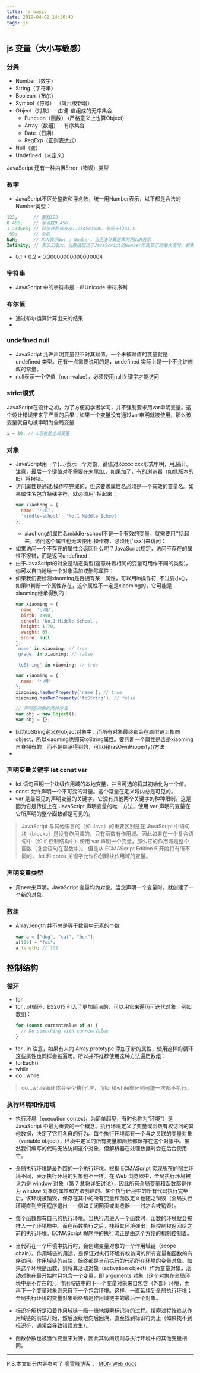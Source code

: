 ```yaml
---
title: js basic
date: 2019-04-02 14:30:43
tags: js
---
```


## js 变量（大小写敏感）
### 分类
- Number（数字）
- String（字符串）
- Boolean（布尔）
- Symbol（符号）    （第六版新增）
- Object（对象）     - 由键-值组成的无序集合
  - Function（函数） (严格意义上也算Object)
  - Array（数组）    - 有序集合
  - Date（日期）
  - RegExp（正则表达式）
- Null（空）
- Undefined（未定义）

JavaScript 还有一种内置Error（错误）类型
### 数字
- JavaScript不区分整数和浮点数，统一用Number表示，以下都是合法的Number类型：
``` js
123;      // 整数123
0.456;    // 浮点数0.456
1.2345e3; // 科学计数法表示1.2345x1000，等同于1234.5
-99;      // 负数
NaN;      // NaN表示Not a Number，当无法计算结果时用NaN表示
Infinity; // 表示无限大，当数值超过了JavaScript的Number所能表示的最大值时，就表示为Infinity
```
- 0.1 + 0.2 = 0.30000000000000004

### 字符串
- JavaScript 中的字符串是一串Unicode 字符序列

### 布尔值
- 通过布尔运算计算出来的结果
- 
### undefined null
- JavaScript 允许声明变量但不对其赋值，一个未被赋值的变量就是 undefined 类型。还有一点需要说明的是，undefined 实际上是一个不允许修改的常量。
- null表示一个空值（non-value），必须使用null关键字才能访问
  
### strict模式
JavaScript在设计之初，为了方便初学者学习，并不强制要求用var申明变量。这个设计错误带来了严重的后果：如果一个变量没有通过var申明就被使用，那么该变量就自动被申明为全局变量：
``` js
i = 10; // i现在是全局变量
```

### 对象
- JavaScript用一个{...}表示一个对象，键值对以xxx: xxx形式申明，用,隔开。注意，最后一个键值对不需要在末尾加,，如果加了，有的浏览器（如低版本的IE）将报错。
- 访问属性是通过.操作符完成的，但这要求属性名必须是一个有效的变量名。如果属性名包含特殊字符，就必须用''括起来：
  ```js
  var xiaohong = {
    name: '小红',
    'middle-school': 'No.1 Middle School'
  };
   ```
  - xiaohong的属性名middle-school不是一个有效的变量，就需要用''括起来。访问这个属性也无法使用.操作符，必须用['xxx']来访问：
- 如果访问一个不存在的属性会返回什么呢？JavaScript规定，访问不存在的属性不报错，而是返回undefined：
- 由于JavaScript的对象是动态类型(这意味着相同的变量可用作不同的类型)，你可以自由地给一个对象添加或删除属性：
- 如果我们要检测xiaoming是否拥有某一属性，可以用in操作符, 不过要小心，如果in判断一个属性存在，这个属性不一定是xiaoming的，它可能是xiaoming继承得到的：
  ```js
  var xiaoming = {
    name: '小明',
    birth: 1990,
    school: 'No.1 Middle School',
    height: 1.70,
    weight: 65,
    score: null
  };
  'name' in xiaoming; // true
  'grade' in xiaoming; // false

  'toString' in xiaoming; // true

  var xiaoming = {
    name: '小明'
  };
  xiaoming.hasOwnProperty('name'); // true
  xiaoming.hasOwnProperty('toString'); // false

  // 声明空对象的两种方法
  var obj = new Object();
  var obj = {};
  ```
- 因为toString定义在object对象中，而所有对象最终都会在原型链上指向object，所以xiaoming也拥有toString属性。要判断一个属性是否是xiaoming自身拥有的，而不是继承得到的，可以用hasOwnProperty()方法
- 
  
### 声明变量关键字 let const var
- let 语句声明一个块级作用域的本地变量，并且可选的将其初始化为一个值。
- const 允许声明一个不可变的常量。这个常量在定义域内总是可见的。
- var 是最常见的声明变量的关键字。它没有其他两个关键字的种种限制。这是因为它是传统上在 JavaScript 声明变量的唯一方法。使用 var 声明的变量在它所声明的整个函数都是可见的。

> JavaScript 与其他语言的（如 Java）的重要区别是在 JavaScript 中语句块（blocks）是没有作用域的，只有函数有作用域。因此如果在一个复合语句中（如 if 控制结构中）使用 var 声明一个变量，那么它的作用域是整个函数（复合语句在函数中）。 但是从 ECMAScript Edition 6 开始将有所不同的， let 和 const 关键字允许你创建块作用域的变量。

### 声明变量类型
- 用new来声明。JavaScript 变量均为对象。当您声明一个变量时，就创建了一个新的对象。

### 数组
- Array.length 并不总是等于数组中元素的个数
  ```js
  var a = ["dog", "cat", "hen"];
  a[100] = "fox";
  a.length; // 101
  ```

## 控制结构
### 循环
- for
- for...of循环，ES2015 引入了更加简洁的，可以用它来遍历可迭代对象，例如数组：
  ```js
  for (const currentValue of a) {
    // Do something with currentValue
  }
  ```
- for...in  注意，如果有人向 Array.prototype 添加了新的属性，使用这样的循环这些属性也同样会被遍历。所以并不推荐使用这种方法遍历数组：
- forEach()
- while
- do...while
  
> do...while循环体会至少执行1次，而for和while循环则可能一次都不执行。


### 执行环境和作用域
- 执行环境（execution context，为简单起见，有时也称为“环境”）是 JavaScript 中最为重要的一个概念。执行环境定义了变量或函数有权访问的其他数据，决定了它们各自的行为。每个执行环境都有一个与之关联的变量对象（variable object），环境中定义的所有变量和函数都保存在这个对象中。虽然我们编写的代码无法访问这个对象，但解析器在处理数据时会在后台使用它。
- 全局执行环境是最外围的一个执行环境。根据 ECMAScript 实现所在的宿主环境不同，表示执行环境的对象也不一样。在 Web 浏览器中，全局执行环境被认为是 window 对象（第 7 章将详细讨论），因此所有全局变量和函数都是作为 window 对象的属性和方法创建的。某个执行环境中的所有代码执行完毕后，该环境被销毁，保存在其中的所有变量和函数定义也随之销毁（全局执行环境直到应用程序退出——例如关闭网页或浏览器——时才会被销毁）。
- 每个函数都有自己的执行环境。当执行流进入一个函数时，函数的环境就会被推入一个环境栈中。而在函数执行之后，栈将其环境弹出，把控制权返回给之前的执行环境。ECMAScript 程序中的执行流正是由这个方便的机制控制着。
- 当代码在一个环境中执行时，会创建变量对象的一个作用域链（scope chain）。作用域链的用途，是保证对执行环境有权访问的所有变量和函数的有序访问。作用域链的前端，始终都是当前执行的代码所在环境的变量对象。如果这个环境是函数，则将其活动对象（activation object）作为变量对象。活动对象在最开始时只包含一个变量，即 arguments 对象（这个对象在全局环境中是不存在的）。作用域链中的下一个变量对象来自包含（外部）环境，而再下一个变量对象则来自下一个包含环境。这样，一直延续到全局执行环境；全局执行环境的变量对象始终都是作用域链中的最后一个对象。
- 标识符解析是沿着作用域链一级一级地搜索标识符的过程。搜索过程始终从作用域链的前端开始，然后逐级地向后回溯，直至找到标识符为止（如果找不到标识符，通常会导致错误发生）。

- 函数参数也被当作变量来对待，因此其访问规则与执行环境中的其他变量相同。
---
P.S.本文部分内容参考了 [廖雪峰博客](https://www.liaoxuefeng.com) 、 [MDN Web docs](https://developer.mozilla.org/zh-CN/docs/Web/JavaScript)




